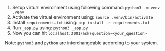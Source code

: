 1. Setup virtual environment using following command: `python3 -m venv .venv`
2. Activate the virtual environment using: `source .venv/bin/activate`
3. Install `requirements.txt` using: `pip install -r requirements.txt`
4. Run `_app.py` using: `python3 _app.py`
5. Now you can hit `localhost:3001/ask?question=<your_question>`

Note: `python3` and `python` are interchangeable according to your system.